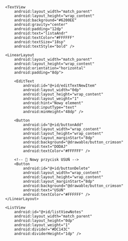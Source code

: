 <?xml version="1.0" encoding="utf-8"?>
<LinearLayout xmlns:android="http://schemas.android.com/apk/res/android"
    xmlns:app="http://schemas.android.com/apk/res-auto"
    xmlns:tools="http://schemas.android.com/tools"
    android:layout_width="match_parent"
    android:layout_height="match_parent"
    android:orientation="vertical"
    android:padding="8dp"
    tools:context=".MainActivity">

    <TextView
        android:layout_width="match_parent"
        android:layout_height="wrap_content"
        android:background="#6200EE"
        android:gravity="center"
        android:padding="12dp"
        android:text="listaAndr"
        android:textColor="#FFFFFF"
        android:textSize="18sp"
        android:textStyle="bold" />

    <LinearLayout
        android:layout_width="match_parent"
        android:layout_height="wrap_content"
        android:orientation="horizontal"
        android:padding="8dp">

        <EditText
            android:id="@+id/editTextNewItem"
            android:layout_width="0dp"
            android:layout_height="wrap_content"
            android:layout_weight="1"
            android:hint="Nowy element"
            android:inputType="text"
            android:minHeight="48dp" />

        <Button
            android:id="@+id/buttonAdd"
            android:layout_width="wrap_content"
            android:layout_height="wrap_content"
            android:layout_marginStart="8dp"
            android:background="@drawable/button_crimson"
            android:text="DODAJ"
            android:textColor="#FFFFFF" />

        <!-- 🔹 Nowy przycisk USUŃ -->
        <Button
            android:id="@+id/buttonDelete"
            android:layout_width="wrap_content"
            android:layout_height="wrap_content"
            android:layout_marginStart="8dp"
            android:background="@drawable/button_crimson"
            android:text="USUŃ"
            android:textColor="#FFFFFF" />
    </LinearLayout>

    <ListView
        android:id="@+id/listViewNotes"
        android:layout_width="match_parent"
        android:layout_height="0dp"
        android:layout_weight="1"
        android:divider="#DC143C"
        android:dividerHeight="1dp" />
</LinearLayout>
